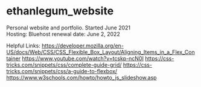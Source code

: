 # ethanlegum_website
Personal website and portfolio. Started June 2021
<br>Hosting: Bluehost 
  renewal date: June 2, 2022

Helpful Links:
https://developer.mozilla.org/en-US/docs/Web/CSS/CSS_Flexible_Box_Layout/Aligning_Items_in_a_Flex_Container
https://www.youtube.com/watch?v=tcskp-ncN0I
https://css-tricks.com/snippets/css/complete-guide-grid/
https://css-tricks.com/snippets/css/a-guide-to-flexbox/
https://www.w3schools.com/howto/howto_js_slideshow.asp
